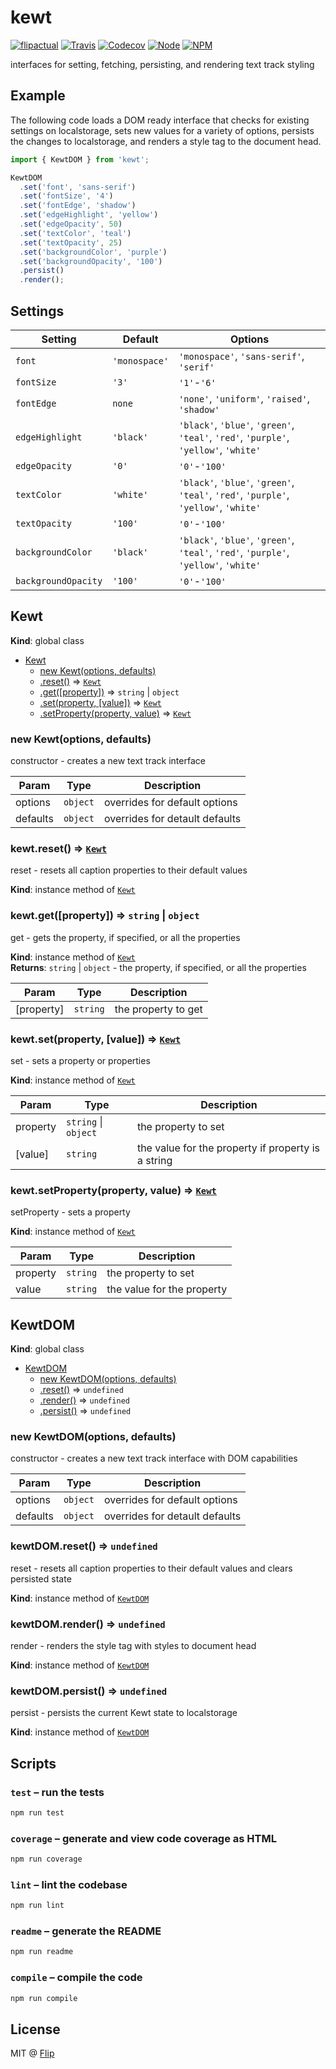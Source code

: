 # kewt

[![flipactual](https://img.shields.io/badge/😋-flipactual-218AC7.svg?style=flat-square)](https://www.flipactual.com/)
[![Travis](https://img.shields.io/travis/flipactual/kewt.svg?style=flat-square)](https://travis-ci.org/flipactual/kewt/)
[![Codecov](https://img.shields.io/codecov/c/github/flipactual/kewt.svg?style=flat-square)](https://codecov.io/gh/flipactual/kewt/)
[![Node](https://img.shields.io/node/v/kewt.svg?style=flat-square)](http://npmjs.com/package/kewt)
[![NPM](https://img.shields.io/npm/v/kewt.svg?style=flat-square)](http://npmjs.com/package/kewt)

interfaces for setting, fetching, persisting, and rendering text track styling

## Example

The following code loads a DOM ready interface that checks for existing settings on localstorage, sets new values for a variety of options, persists the changes to localstorage, and renders a style tag to the document head.

```js
import { KewtDOM } from 'kewt';

KewtDOM
  .set('font', 'sans-serif')
  .set('fontSize', '4')
  .set('fontEdge', 'shadow')
  .set('edgeHighlight', 'yellow')
  .set('edgeOpacity', 50)
  .set('textColor', 'teal')
  .set('textOpacity', 25)
  .set('backgroundColor', 'purple')
  .set('backgroundOpacity', '100')
  .persist()
  .render();
```

## Settings

| Setting | Default | Options |
|---|---|---|
| `font` | `'monospace'` | `'monospace'`, `'sans-serif'`, `'serif'` |
| `fontSize` | `'3'` | `'1'`-`'6'` |
| `fontEdge` | `none` | `'none'`, `'uniform'`, `'raised'`, `'shadow'`|
| `edgeHighlight` | `'black'` | `'black'`, `'blue'`, `'green'`, `'teal'`, `'red'`, `'purple'`, `'yellow'`, `'white'` |
| `edgeOpacity` | `'0'` | `'0'`-`'100'` |
| `textColor` | `'white'` | `'black'`, `'blue'`, `'green'`, `'teal'`, `'red'`, `'purple'`, `'yellow'`, `'white'` |
| `textOpacity` | `'100'` | `'0'`-`'100'` |
| `backgroundColor` | `'black'` | `'black'`, `'blue'`, `'green'`, `'teal'`, `'red'`, `'purple'`, `'yellow'`, `'white'` |
| `backgroundOpacity` | `'100'` | `'0'`-`'100'` |

<a name="Kewt"></a>

## Kewt
**Kind**: global class  

* [Kewt](#Kewt)
    * [new Kewt(options, defaults)](#new_Kewt_new)
    * [.reset()](#Kewt+reset) ⇒ <code>[Kewt](#Kewt)</code>
    * [.get([property])](#Kewt+get) ⇒ <code>string</code> &#124; <code>object</code>
    * [.set(property, [value])](#Kewt+set) ⇒ <code>[Kewt](#Kewt)</code>
    * [.setProperty(property, value)](#Kewt+setProperty) ⇒ <code>[Kewt](#Kewt)</code>

<a name="new_Kewt_new"></a>

### new Kewt(options, defaults)
constructor - creates a new text track interface


| Param | Type | Description |
| --- | --- | --- |
| options | <code>object</code> | overrides for default options |
| defaults | <code>object</code> | overrides for detault defaults |

<a name="Kewt+reset"></a>

### kewt.reset() ⇒ <code>[Kewt](#Kewt)</code>
reset - resets all caption properties to their default values

**Kind**: instance method of <code>[Kewt](#Kewt)</code>  
<a name="Kewt+get"></a>

### kewt.get([property]) ⇒ <code>string</code> &#124; <code>object</code>
get - gets the property, if specified, or all the properties

**Kind**: instance method of <code>[Kewt](#Kewt)</code>  
**Returns**: <code>string</code> &#124; <code>object</code> - the property, if specified, or all the properties  

| Param | Type | Description |
| --- | --- | --- |
| [property] | <code>string</code> | the property to get |

<a name="Kewt+set"></a>

### kewt.set(property, [value]) ⇒ <code>[Kewt](#Kewt)</code>
set - sets a property or properties

**Kind**: instance method of <code>[Kewt](#Kewt)</code>  

| Param | Type | Description |
| --- | --- | --- |
| property | <code>string</code> &#124; <code>object</code> | the property to set |
| [value] | <code>string</code> | the value for the property if property is a string |

<a name="Kewt+setProperty"></a>

### kewt.setProperty(property, value) ⇒ <code>[Kewt](#Kewt)</code>
setProperty - sets a property

**Kind**: instance method of <code>[Kewt](#Kewt)</code>  

| Param | Type | Description |
| --- | --- | --- |
| property | <code>string</code> | the property to set |
| value | <code>string</code> | the value for the property |


<a name="KewtDOM"></a>

## KewtDOM
**Kind**: global class  

* [KewtDOM](#KewtDOM)
    * [new KewtDOM(options, defaults)](#new_KewtDOM_new)
    * [.reset()](#KewtDOM+reset) ⇒ <code>undefined</code>
    * [.render()](#KewtDOM+render) ⇒ <code>undefined</code>
    * [.persist()](#KewtDOM+persist) ⇒ <code>undefined</code>

<a name="new_KewtDOM_new"></a>

### new KewtDOM(options, defaults)
constructor - creates a new text track interface with DOM capabilities


| Param | Type | Description |
| --- | --- | --- |
| options | <code>object</code> | overrides for default options |
| defaults | <code>object</code> | overrides for detault defaults |

<a name="KewtDOM+reset"></a>

### kewtDOM.reset() ⇒ <code>undefined</code>
reset - resets all caption properties to their default values and clears persisted state

**Kind**: instance method of <code>[KewtDOM](#KewtDOM)</code>  
<a name="KewtDOM+render"></a>

### kewtDOM.render() ⇒ <code>undefined</code>
render - renders the style tag with styles to document head

**Kind**: instance method of <code>[KewtDOM](#KewtDOM)</code>  
<a name="KewtDOM+persist"></a>

### kewtDOM.persist() ⇒ <code>undefined</code>
persist - persists the current Kewt state to localstorage

**Kind**: instance method of <code>[KewtDOM](#KewtDOM)</code>  

## Scripts

### `test` – run the tests

```sh
npm run test
```

### `coverage` – generate and view code coverage as HTML

```sh
npm run coverage
```

### `lint` – lint the codebase

```sh
npm run lint
```

### `readme` – generate the README

```sh
npm run readme
```

### `compile` – compile the code

```sh
npm run compile
```

## License

MIT @ [Flip](https://github.com/flipactual)
